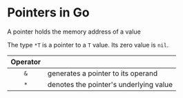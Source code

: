 # Pointers in Go

A pointer holds the memory address of a value

The type `*T` is a pointer to a `T` value. Its zero value is `nil`.

| Operator |                                        |
|:--------:| -------------------------------------- |
| `&`      | generates a pointer to its operand     |
| `*`      | denotes the pointer's underlying value |


